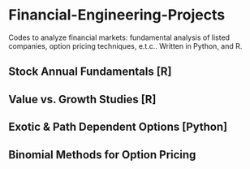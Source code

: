 # Financial-Engineering-Projects
Codes to analyze financial markets: fundamental analysis of listed companies, option pricing techniques, e.t.c.. Written in Python, and R.
## Stock Annual Fundamentals [R]
## Value vs. Growth Studies [R]
## Exotic & Path Dependent Options [Python]
## Binomial Methods for Option Pricing

